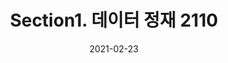 ---
title:  "Section1. 데이터 정재 2110"

categories:
  - 빅데이터 분석 기사
tags: 
  - Part2. 빅데이터 탐색
  - Chapter1. 데이터 전처리
  - Section1. 데이터 정재 

toc: true
toc_sticky: true
 
date: 2021-02-23
last_modified_at: 2021-02-25
---